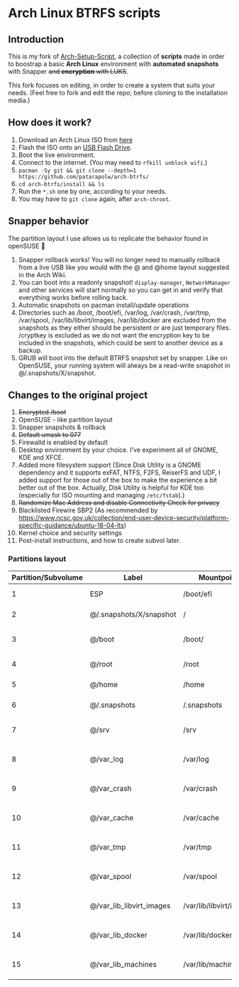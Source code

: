 # Arch Linux BTRFS scripts

## Introduction

This is my fork of [Arch-Setup-Script](https://github.com/tommytran732/Arch-Setup-Script), a collection of **scripts** made in order to boostrap a basic **Arch Linux** environment with **automated snapshots** with Snapper ~~and **encryption** with LUKS~~.

This fork focuses on editing, in order to create a system that suits your needs. (Feel free to fork and edit the repo; before cloning to the installation media.)

## How does it work?

1. Download an Arch Linux ISO from [here](https://archlinux.org/download/)
2. Flash the ISO onto an [USB Flash Drive](https://wiki.archlinux.org/index.php/USB_flash_installation_medium).
3. Boot the live environment.
4. Connect to the internet. (You may need to `rfkill unblock wifi`.)
5. `pacman -Sy git && git clone --depth=1 https://github.com/patarapolw/arch-btrfs/`
6. `cd arch-btrfs/install && ls`
7. Run the `*.sh` one by one, according to your needs.
8. You may have to `git clone` again, after `arch-chroot`.

## Snapper behavior

The partition layout I use allows us to replicate the behavior found in openSUSE 🦎

1. Snapper rollback <number> works! You will no longer need to manually rollback from a live USB like you would with the @ and @home layout suggested in the Arch Wiki.
2. You can boot into a readonly snapshot! `display-manager`, `NetworkManager` and other services will start normally so you can get in and verify that everything works before rolling back.
3. Automatic snapshots on pacman install/update operations
4. Directories such as /boot, /boot/efi, /var/log, /var/crash, /var/tmp, /var/spool, /var/lib/libvirt/images, /var/lib/docker are excluded from the snapshots as they either should be persistent or are just temporary files. /cryptkey is excluded as we do not want the encryption key to be included in the snapshots, which could be sent to another device as a backup.
5. GRUB will boot into the default BTRFS snapshot set by snapper. Like on OpenSUSE, your running system will always be a read-write snapshot in @/.snapshots/X/snapshot. 

## Changes to the original project

1. ~~Encrypted /boot~~
2. OpenSUSE - like partition layout
3. Snapper snapshots & rollback
4. ~~Default umask to 077~~
5. Firewalld is enabled by default
6. Desktop environment by your choice. I've experiment all of GNOME, KDE and XFCE.
7. Added more filesystem support (Since Disk Utility is a GNOME dependency and it supports exFAT, NTFS, F2FS, ReiserFS and UDF, I added support for those out of the box to make the experience a bit better out of the box. Actually, Disk Utility is helpful for KDE too (especially for ISO mounting and managing `/etc/fstab`).)
8. ~~Randomize Mac Address and disable Connectivity Check for privacy~~
9. Blacklisted Firewire SBP2 (As recommended by https://www.ncsc.gov.uk/collection/end-user-device-security/platform-specific-guidance/ubuntu-18-04-lts)
10. Kernel choice and security settings
11. Post-install instructions, and how to create subvol later.

### Partitions layout 

| Partition/Subvolume | Label                        | Mountpoint               | Notes                       |
|---------------------|------------------------------|--------------------------|-----------------------------|
| 1                   | ESP                          | /boot/efi                | Unencrypted FAT32           |
| 2                   | @/.snapshots/X/snapshot      | /                        | Encrypted BTRFS             |
| 3                   | @/boot                       | /boot/                   | Encrypted BTRFS (nodatacow) |
| 4                   | @/root                       | /root                    | Encrypted BTRFS             |
| 5                   | @/home                       | /home                    | Encrypted BTRFS             |
| 6                   | @/.snapshots                 | /.snapshots              | Encrypted BTRFS             |
| 7                   | @/srv                        | /srv                     | Encrypted BTRFS (nodatacow) |
| 8                   | @/var_log                    | /var/log                 | Encrypted BTRFS (nodatacow) |
| 9                   | @/var_crash                  | /var/crash               | Encrypted BTRFS (nodatacow) |
| 10                  | @/var_cache                  | /var/cache               | Encrypted BTRFS (nodatacow) |
| 11                  | @/var_tmp                    | /var/tmp                 | Encrypted BTRFS (nodatacow) |
| 12                  | @/var_spool                  | /var/spool               | Encrypted BTRFS (nodatacow) |
| 13                  | @/var_lib_libvirt_images     | /var/lib/libvirt/images  | Encrypted BTRFS (nodatacow) |
| 14                  | @/var_lib_docker             | /var/lib/docker          | Encrypted BTRFS (nodatacow) |
| 15                  | @/var_lib_machines           | /var/lib/machines        | Encrypted BTRFS (nodatacow) |
